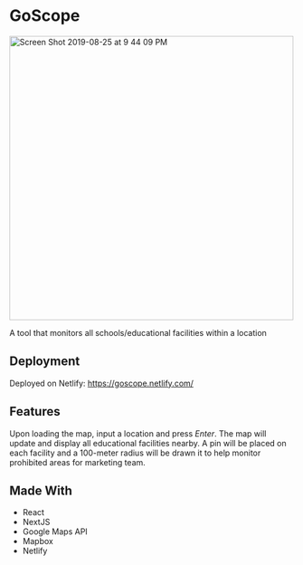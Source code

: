 # GoScope
<img width="502" alt="Screen Shot 2019-08-25 at 9 44 09 PM" src="https://user-images.githubusercontent.com/31245853/63665896-31ff4680-c782-11e9-8cac-e05958b62b22.png">

A tool that monitors all schools/educational facilities within a location


## Deployment
Deployed on Netlify: https://goscope.netlify.com/

## Features
Upon loading the map, input a location and press _Enter_. The map will update and display all educational facilities nearby.
A pin will be placed on each facility and a 100-meter radius will be drawn it to help monitor prohibited areas for marketing team.

## Made With
- React
- NextJS
- Google Maps API
- Mapbox
- Netlify
